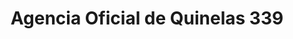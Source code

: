 ---
title: "Agencia Oficial de Quinelas 339"
url: /eldorado/agencia-oficial-de-quinelas-339/
shop: lotería
---